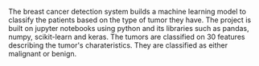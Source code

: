 The breast cancer detection system builds a machine learning model to classify the patients based on the type of tumor they have. The project is built on jupyter notebooks using python and its libraries such as pandas, numpy, scikit-learn and keras. The tumors are classified on 30 features describing the tumor's charateristics. They are classified as either malignant or benign.